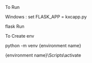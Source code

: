To Run

Windows : 
set FLASK_APP = kxcapp.py

flask Run

To Create env

python -m venv {environment name}

{environment name}\Scripts\activate